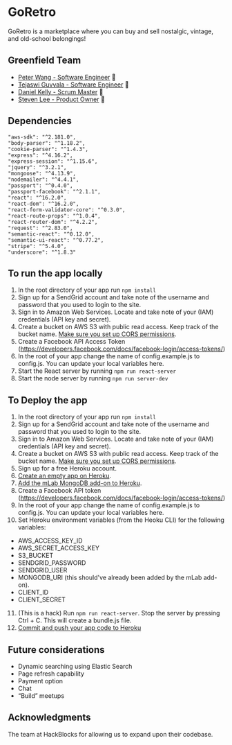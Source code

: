 # GoRetro #

GoRetro is a marketplace where you can buy and sell nostalgic, vintage, and old-school belongings!

## Greenfield Team 
* [Peter Wang - Software Engineer](https://github.com/Ergo117) :star2: 
* [Tejaswi Guvvala - Software Engineer](https://github.com/tguvvala) :star2: 
* [Daniel Kelly - Scrum Master](https://github.com/DanielJKelly) :star2: 
* [Steven Lee - Product Owner](https://github.com/zaySeoul) :star2: 

## Dependencies
    "aws-sdk": "^2.181.0",
    "body-parser": "^1.18.2",
    "cookie-parser": "^1.4.3",
    "express": "^4.16.2",
    "express-session": "^1.15.6",
    "jquery": "^3.2.1",
    "mongoose": "^4.13.9",
    "nodemailer": "^4.4.1",
    "passport": "^0.4.0",
    "passport-facebook": "^2.1.1",
    "react": "^16.2.0",
    "react-dom": "^16.2.0",
    "react-form-validator-core": "^0.3.0",
    "react-route-props": "^1.0.4",
    "react-router-dom": "^4.2.2",
    "request": "^2.83.0",
    "semantic-react": "^0.12.0",
    "semantic-ui-react": "^0.77.2",
    "stripe": "^5.4.0",
    "underscore": "^1.8.3"

## To run the app locally
1. In the root directory of your app run ```npm install```
2. Sign up for a SendGrid account and take note of the username and password that you used to login to the site.
3. Sign in to Amazon Web Services. Locate and take note of your (IAM) credentials (API key and secret).
4. Create a bucket on AWS S3 with public read access. Keep track of the bucket name. [Make sure you set up CORS permissions](https://devcenter.heroku.com/articles/s3-upload-node).
5. Create a Facebook API Access Token (https://developers.facebook.com/docs/facebook-login/access-tokens/)
6. In the root of your app change the name of config.example.js to config.js. You can update your local variables here.
7. Start the React server by running ```npm run react-server```
8. Start the node server by running ```npm run server-dev```

## To Deploy the app
1. In the root directory of your app run ```npm install```
2. Sign up for a SendGrid account and take note of the username and password that you used to login to the site.
3. Sign in to Amazon Web Services. Locate and take note of your (IAM) credentials (API key and secret).
4. Create a bucket on AWS S3 with public read access. Keep track of the bucket name. [Make sure you set up CORS permissions](https://devcenter.heroku.com/articles/s3-upload-node).
5. Sign up for a free Heroku account.
6. [Create an empty app on Heroku](https://devcenter.heroku.com/articles/deploying-nodejs).
7. [Add the mLab MongoDB add-on to Heroku](https://elements.heroku.com/addons/mongolab).
8. Create a Facebook API token (https://developers.facebook.com/docs/facebook-login/access-tokens/) 
9. In the root of your app change the name of config.example.js to config.js. You can update your local variables here.
10. Set Heroku environment variables (from the Heoku CLI) for the following variables:
- AWS_ACCESS_KEY_ID
- AWS_SECRET_ACCESS_KEY
- S3_BUCKET
- SENDGRID_PASSWORD
- SENDGRID_USER
- MONGODB_URI (this should've already been added by the mLab add-on).
- CLIENT_ID
- CLIENT_SECRET
11. (This is a hack) Run ```npm run react-server```. Stop the server by pressing Ctrl + C. This will create a bundle.js file.
12. [Commit and push your app code to Heroku](https://devcenter.heroku.com/articles/deploying-nodejs)

## Future considerations
* Dynamic searching using Elastic Search
* Page refresh capability
* Payment option
* Chat
* “Build” meetups

##  Acknowledgments
The team at HackBlocks for allowing us to expand upon their codebase. 
